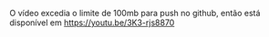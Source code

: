 O vídeo excedia o limite de 100mb para push no github, então está disponível em https://youtu.be/3K3-rjs8870